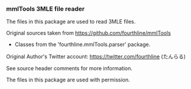 ### mmlTools 3MLE file reader

The files in this package are used to read 3MLE files.

Original sources taken from https://github.com/fourthline/mmlTools
* Classes from the 'fourthline.mmlTools.parser' package.

Original Author's Twitter account: https://twitter.com/fourthline (たんらる)

See source header comments for more information.

The files in this package are used with permission.
